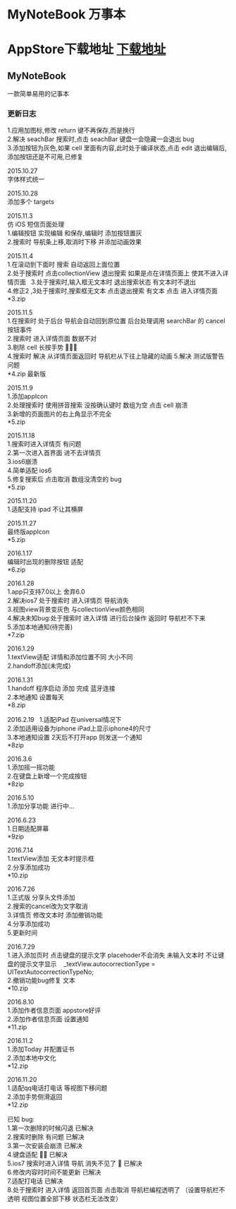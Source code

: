 # MyNoteBook 万事本 
# AppStore下载地址 [下载地址](https://itunes.apple.com/cn/app/万事本/id1057007765?mt=8!)
## MyNoteBook 
一款简单易用的记事本

### 更新日志  
1.应用加图标,修改 return 键不再保存,而是换行  
2.解决 seachBar 搜索时,点击 seachBar 键盘一会隐藏一会退出 bug  
3.添加按钮为灰色,如果 cell 里面有内容,此时处于编译状态,点击 edit 退出编辑后,添加按钮还是不可用,已修复  

2015.10.27  
字体样式统一

2015.10.28  
添加多个 targets

2015.11.3  
仿 iOS 短信页面处理  
1.编辑按钮 实现编辑 和保存,编辑时 添加按钮置灰  
2.搜索时 导航条上移,取消时下移 并添加动画效果  
 
2015.11.4  
1.在滚动到下面时 搜索 自动返回上面位置  
2.处于搜索时 点击collectionView 退出搜索 如果是点在详情页面上 使其不进入详情页面     
3.处于搜索时,输入框无文本时 退出搜索状态 有文本时不退出  
4.修正2 ,3处于搜索时,搜索框无文本 点击退出搜索 有文本 点击 进入详情页面  
*3.zip  
  
2015.11.5  
1.在搜索时 处于后台 导航会自动回到原位置 后台处理调用 searchBar 的 cancel 按钮事件  
2.搜索时 进入详情页面 数据不对  
3.剔除 cell 长按手势    
4.搜索时 解决 从详情页面返回时 导航栏从下往上隐藏的动画 
5.解决 测试版警告问题  
*4.zip 最新版  
  
2015.11.9  
1.添加appIcon  
2.处理搜索时 使用拼音搜索 没按确认键时 数组为空 点击 cell 崩溃  
3.新增的页面图片的右上角显示不完全  
*5.zip  
  
2015.11.18  
1.搜索时进入详情页 有问题  
2.第一次进入首界面 进不去详情页  
3.ios6崩溃  
4.简单适配 ios6  
5.修复搜索后 点击取消 数组没清空的 bug  
*5.zip  
  
2015.11.20  
1.适配支持 ipad 不让其横屏  
  
2015.11.27  
最终版appIcon  
*5.zip  
  
2016.1.17  
编辑时出现的删除按钮 适配  
*6.zip  
  
2016.1.28  
1.app只支持7.0以上 舍弃6.0  
2.解决ios7 处于搜索时 进入详情页 导航消失  
3.视图view背景变灰色 与collectionView颜色相同  
4.解决未知bug:处于搜索时 进入详情 进行后台操作 返回时 导航栏不下来  
5.添加本地通知(待完善)  
*7.zip  
  
2016.1.29  
1.textView适配 详情和添加位置不同 大小不同  
2.handoff添加(未完成)  

2016.1.31  
1.handoff 程序启动 添加 完成 蓝牙连接  
2.本地通知 设置每天  
*8.zip  
  
2016.2.19  
1.适配iPad 在universal情况下  
2.添加适用设备为iphone iPad上显示iphone4的尺寸  
3.本地通知设置 2天后不打开app 则发送一个通知  
*8zip  
  
2016.3.6  
1.添加摇一摇功能  
2.在键盘上新增一个完成按钮  
*8zip  
  
2016.5.10  
1.添加分享功能 进行中…  
  
2016.6.23  
1.日期适配屏幕  
*9zip  
  
2016.7.14  
1.textView添加 无文本时提示框  
2.分享添加成功  
*10.zip  
  
2016.7.26  
1.正式版 分享头文件添加  
2.搜索的cancel改为文字取消  
3.详情页 修改文本时 添加撤销功能  
4.分享添加成功  
5.更新时间  
  
2016.7.29  
1.进入添加页时 点击键盘的提示文字 placehoder不会消失  未输入文本时 不让键盘的提示文字显示
    _textView.autocorrectionType = UITextAutocorrectionTypeNo;  
2.撤销功能bug修复 文本  
*10.zip  
  
2016.8.10  
1.添加作者信息页面 appstore好评  
2.添加作者信息页面 设置通知  
*11.zip  
  
2016.11.2  
1.添加Today 并配置证书  
2.添加本地中文化  
*12.zip  
  
2016.11.20  
1.适配qq电话打电话 等视图下移问题  
2.添加手势侧滑返回  
*12.zip  
  
  
  
已知 bug:  
1.第一次删除的时候闪退 已解决  
2.搜索时删除 有问题  已解决  
3.第一次安装会崩溃 已解决  
4.键盘适配  已解决  
5.ios7 搜索时进入详情 导航 消失不见了  已解决  
6.修改内容时时间不能更新 已解决  
7.适配打电话 已解决  
8.处于搜索时 进入详情 返回首页面 点击取消 导航栏编程透明了 （设置导航栏不透明 视图位置全部下移 状态栏无法改变）
